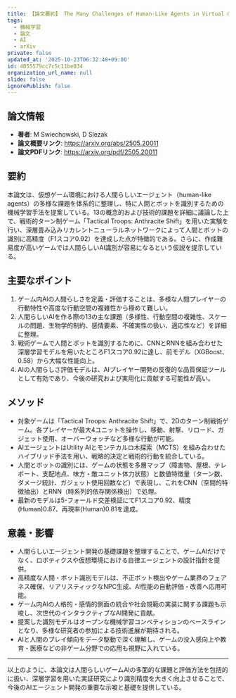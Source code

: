 ```yaml
---
title: 【論文要約】 The Many Challenges of Human-Like Agents in Virtual Game Environments
tags:
  - 機械学習
  - 論文
  - AI
  - arXiv
private: false
updated_at: '2025-10-23T06:32:48+09:00'
id: 4055579cc7c5c11be034
organization_url_name: null
slide: false
ignorePublish: false
---
```


## 論文情報

- **著者**: M Swiechowski, D Slezak
- **論文概要リンク**: https://arxiv.org/abs/2505.20011
- **論文PDFリンク**: https://arxiv.org/pdf/2505.20011

## 要約

本論文は、仮想ゲーム環境における人間らしいエージェント（human-like agents）の多様な課題を体系的に整理し、特に人間とボットを識別するための機械学習手法を提案している。13の概念的および技術的課題を詳細に議論した上で、戦術的ターン制ゲーム「Tactical Troops: Anthracite Shift」を用いた実験を行い、深層畳み込みリカレントニューラルネットワークによって人間とボットの識別に高精度（F1スコア0.92）を達成した点が特徴的である。さらに、作成難易度が高いゲームでは人間らしいAI識別が容易になるという仮説を提示している。

## 主要なポイント

1. ゲーム内AIの人間らしさを定義・評価することは、多様な人間プレイヤーの行動特性や高度な行動空間の複雑性から極めて難しい。
2. 人間らしいAIを作る際の13の主な課題（多様性、行動空間の複雑性、スケールの問題、生物学的制約、感情要素、不確実性の扱い、適応性など）を詳細に整理。
3. 戦術ゲームで人間とボットを識別するために、CNNとRNNを組み合わせた深層学習モデルを用いたところF1スコア0.92に達し、前モデル（XGBoost、0.58）から大幅な性能向上。
4. AIの人間らしさ評価モデルは、AIプレイヤー開発の反復的な品質保証ツールとして有効であり、今後の研究および実用化に貢献する可能性が高い。


## メソッド

- 対象ゲームは「Tactical Troops: Anthracite Shift」で、2Dのターン制戦術ゲーム。各プレイヤーが最大4ユニットを操作し、移動、射撃、リロード、ガジェット使用、オーバーウォッチなど多様な行動が可能。
- AIエージェントはUtility AIとモンテカルロ木探索（MCTS）を組み合わせたハイブリッド手法を用い、戦略的決定と戦術的行動を統合している。
- 人間とボットの識別には、ゲームの状態を多層マップ（障害物、屋根、テレポート、支配地点、味方・敵ユニット体力状態）と数値特徴量（ターン数、ダメージ統計、ガジェット使用回数など）で表現し、これをCNN（空間的特徴抽出）とRNN（時系列的依存関係検出）で処理。
- 最新のモデルは5-フォールド交差検証にてF1スコア0.92、精度(Human)0.87、再現率(Human)0.81を達成。

## 意義・影響

- 人間らしいエージェント開発の基礎課題を整理することで、ゲームAIだけでなく、ロボティクスや仮想環境における自律エージェントの設計指針を提供。
- 高精度な人間・ボット識別モデルは、不正ボット検出やゲーム業界のフェアネス確保、リアリスティックなNPC生成、AI性能の自動評価・改善へ応用可能。
- ゲーム内AIの人格的・感情的側面の統合や社会規範の実装に関する課題も示唆し、次世代のインタラクティブなAI開発に貢献。
- 提案した識別モデルはオープンな機械学習コンペティションのベースラインとなり、多様な研究者の参加による技術進展が期待される。
- AIと人間のプレイ傾向をデータ駆動で深く理解し、ゲームの没入感向上や教育・医療などの非ゲーム分野での応用も視野に入れている。

---
以上のように、本論文は人間らしいゲームAIの多面的な課題と評価方法を包括的に扱い、深層学習を用いた実証研究により識別精度を大きく向上させることで、今後のAIエージェント開発の重要な示唆と基礎を提供している。

